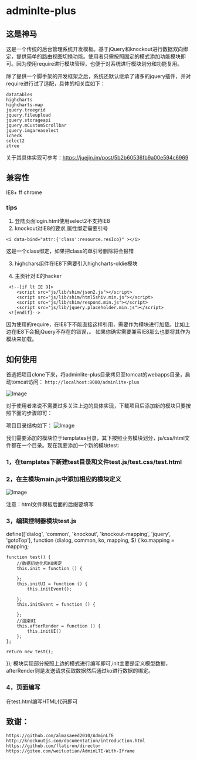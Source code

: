 # adminlte-plus
## 这是神马
这是一个传统的后台管理系统开发模板。基于jQuery和knockout进行数据双向绑定，提供简单的路由视图切换功能。使用者只需按照固定的模式添加功能模块即可。因为使用require进行模块管理，也便于对系统进行模块划分和功能复用。

除了提供一个脚手架的开发框架之后，系统还默认继承了诸多的jquery插件，并对require进行试了适配，具体的相关库如下：
```
datatables
highcharts
highcharts-map
jquery.treegrid
jquery.fileupload
jquery.storageapi
jquery.mCustomScrollbar
jquery.imgareaselect
icheck
select2
ztree
```
关于其具体实现可参考：https://juejin.im/post/5b2b60536fb9a00e594c6969
## 兼容性
IE8+ ff chrome
### tips
1. 登陆页面login.html使用select2不支持IE8
2. knockout对IE8的要求,属性绑定需要引号
```
<i data-bind="attr:{'class':resource.resIco}" ></i>
```
这是一个class绑定，如果把class的单引号删除将会报错

3. highchars组件在IE8下需要引入highcharts-oldie模块

4. 主页针对IE的hacker
```
 <!--[if lt IE 9]>
    <script src="js/lib/shim/json2.js"></script>
    <script src="js/lib/shim/html5shiv.min.js"></script>
    <script src="js/lib/shim/respond.min.js"></script>
    <script src="js/lib/jquery.placeholder.min.js"></script>
 <![endif]-->
```
因为使用的require，在IE8下不能直接这样引用，需要作为模块进行加载。比如上边在IE8下会报jQuery不存在的错误，。
如果你确实需要兼容IE8那么也要将其作为模块来加载。

## 如何使用

首选把项目clone下来，将adminlite-plus目录拷贝至tomcat的webapps目录，启动tomcat访问：
`http://localhost:8080/adminlite-plus`

![Image](https://pic4.zhimg.com/80/v2-0740131e34c2fc4672c0e93def786366_hd.jpg)

对于使用者来说不需要过多关注上边的具体实现，下载项目后添加新的模块只要按照下面的步骤即可：

项目目录结构如下：
![Image](https://pic3.zhimg.com/80/v2-22e0099d826644d6dcf846249c18a8e7_hd.jpg)

我们需要添加的模块位于templates目录，其下按照业务模块划分，js/css/html文件都在一个目录。现在我要添加一个新的模块test:

### 1，在templates下新建test目录和文件test.js/test.css/test.html

### 2，在主模块main.js中添加相应的模块定义
![Image](https://pic4.zhimg.com/80/v2-bcf6f5ec0c11b2d8d83067ab19a4f136_hd.jpg)

注意：html文件模板后面的后缀要填写

### 3，编辑控制器模块test.js

define(['dialog', 'common', 'knockout', 'knockout-mapping', 'jquery', 'gotoTop'], function (dialog, common, ko, mapping, $) {
    ko.mapping = mapping;

    function test() {
        //数据初始化和KO绑定
        this.init = function () {

        };
        this.initUI = function () {
            this.initEvent();

        };
        this.initEvent = function () {

        };
        //渲染UI
        this.afterRender = function () {
            this.initUI()
        };
    };

    return new test();
});
模块实现部分按照上边的模式进行编写即可,init主要是定义模型数据，afterRender则是发送请求获取数据然后通过ko进行数据的绑定。

### 4，页面编写

在test.html编写HTML代码即可

## 致谢：
```
https://github.com/almasaeed2010/AdminLTE
http://knockoutjs.com/documentation/introduction.html
https://github.com/flatiron/director
https://gitee.com/weituotian/AdminLTE-With-Iframe
```
